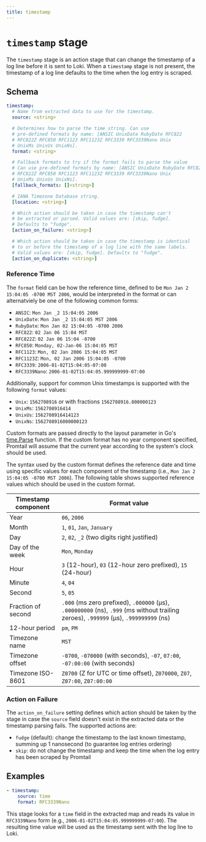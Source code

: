 ```yaml
---
title: timestamp
---
```

# `timestamp` stage

The `timestamp` stage is an action stage that can change the timestamp of a log
line before it is sent to Loki. When a `timestamp` stage is not present, the
timestamp of a log line defaults to the time when the log entry is scraped.

## Schema

```yaml
timestamp:
  # Name from extracted data to use for the timestamp.
  source: <string>

  # Determines how to parse the time string. Can use
  # pre-defined formats by name: [ANSIC UnixDate RubyDate RFC822
  # RFC822Z RFC850 RFC1123 RFC1123Z RFC3339 RFC3339Nano Unix
  # UnixMs UnixUs UnixNs].
  format: <string>

  # Fallback formats to try if the format fails to parse the value
  # Can use pre-defined formats by name: [ANSIC UnixDate RubyDate RFC822
  # RFC822Z RFC850 RFC1123 RFC1123Z RFC3339 RFC3339Nano Unix
  # UnixMs UnixUs UnixNs].
  [fallback_formats: []<string>]

  # IANA Timezone Database string.
  [location: <string>]

  # Which action should be taken in case the timestamp can't
  # be extracted or parsed. Valid values are: [skip, fudge].
  # Defaults to "fudge".
  [action_on_failure: <string>]

  # Which action should be taken in case the timestamp is identical
  # to or before the timestamp of a log line with the same labels.
  # Valid values are: [skip, fudge]. Defaults to "fudge".
  [action_on_duplicate: <string>]
```

### Reference Time

The `format` field can be how the reference time, defined to be `Mon Jan 2 15:04:05 -0700 MST 2006`, would be interpreted in the format or can alternatviely be one of the following common forms:

- `ANSIC`: `Mon Jan _2 15:04:05 2006`
- `UnixDate`: `Mon Jan _2 15:04:05 MST 2006`
- `RubyDate`: `Mon Jan 02 15:04:05 -0700 2006`
- `RFC822`: `02 Jan 06 15:04 MST`
- `RFC822Z`: `02 Jan 06 15:04 -0700`
- `RFC850`: `Monday, 02-Jan-06 15:04:05 MST`
- `RFC1123`: `Mon, 02 Jan 2006 15:04:05 MST`
- `RFC1123Z`: `Mon, 02 Jan 2006 15:04:05 -0700`
- `RFC3339`: `2006-01-02T15:04:05-07:00`
- `RFC3339Nano`: `2006-01-02T15:04:05.999999999-07:00`

Additionally, support for common Unix timestamps is supported with the following
`format` values:

- `Unix`: `1562708916` or with fractions `1562708916.000000123`
- `UnixMs`: `1562708916414`
- `UnixUs`: `1562708916414123`
- `UnixNs`: `1562708916000000123`

Custom formats are passed directly to the layout parameter in Go's
[time.Parse](https://golang.org/pkg/time/#Parse) function. If the custom format
has no year component specified, Promtail will assume that the current year
according to the system's clock should be used.

The syntax used by the custom format defines the reference date and time using
specific values for each component of the timestamp (i.e., `Mon Jan 2 15:04:05
-0700 MST 2006`). The following table shows supported reference values which
should be used in the custom format.

| Timestamp component | Format value                                                                                                                         |
| ------------------- | ------------------------------------------------------------------------------------------------------------------------------------ |
| Year                | `06`, `2006`                                                                                                                         |
| Month               | `1`, `01`, `Jan`, `January`                                                                                                          |
| Day                 | `2`, `02`, `_2` (two digits right justified)                                                                                         |
| Day of the week     | `Mon`, `Monday`                                                                                                                      |
| Hour                | `3` (12-hour), `03` (12-hour zero prefixed), `15` (24-hour)                                                                          |
| Minute              | `4`, `04`                                                                                                                            |
| Second              | `5`, `05`                                                                                                                            |
| Fraction of second  | `.000` (ms zero prefixed), `.000000` (μs), `.000000000` (ns), `.999` (ms without trailing zeroes), `.999999` (μs), `.999999999` (ns) |
| 12-hour period      | `pm`, `PM`                                                                                                                           |
| Timezone name       | `MST`                                                                                                                                |
| Timezone offset     | `-0700`, `-070000` (with seconds), `-07`, `07:00`, `-07:00:00` (with seconds)                                                        |
| Timezone ISO-8601   | `Z0700` (Z for UTC or time offset), `Z070000`, `Z07`, `Z07:00`, `Z07:00:00`                                                          |

### Action on Failure

The `action_on_failure` setting defines which action should be taken by the
stage in case the `source` field doesn't exist in the extracted data or the
timestamp parsing fails. The supported actions are:

- `fudge` (default): change the timestamp to the last known timestamp, summing
  up 1 nanosecond (to guarantee log entries ordering)
- `skip`: do not change the timestamp and keep the time when the log entry has
  been scraped by Promtail

## Examples

```yaml
- timestamp:
    source: time
    format: RFC3339Nano
```

This stage looks for a `time` field in the extracted map and reads its value in
`RFC3339Nano` form (e.g., `2006-01-02T15:04:05.999999999-07:00`). The resulting
time value will be used as the timestamp sent with the log line to Loki.
